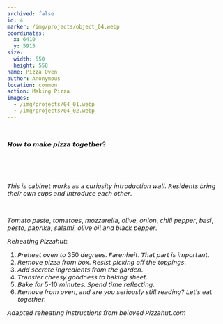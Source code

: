 ```yaml
---
archived: false
id: 4
marker: /img/projects/object_04.webp
coordinates:
  x: 6410
  y: 5915
size:
  width: 550
  height: 550
name: Pizza Oven
author: Anonymous
location: common
action: Making Pizza
images:
  - /img/projects/04_01.webp
  - /img/projects/04_02.webp
---
```

<br>

𝙃𝙤𝙬 𝙩𝙤 𝙢𝙖𝙠𝙚 𝙥𝙞𝙯𝙯𝙖 𝙩𝙤𝙜𝙚𝙩𝙝𝙚𝙧?

<br>\
<br>

𝘛𝘩𝘪𝘴 𝘪𝘴 𝘤𝘢𝘣𝘪𝘯𝘦𝘵 𝘸𝘰𝘳𝘬𝘴 𝘢𝘴 𝘢 𝘤𝘶𝘳𝘪𝘰𝘴𝘪𝘵𝘺 𝘪𝘯𝘵𝘳𝘰𝘥𝘶𝘤𝘵𝘪𝘰𝘯 𝘸𝘢𝘭𝘭. 𝘙𝘦𝘴𝘪𝘥𝘦𝘯𝘵𝘴 𝘣𝘳𝘪𝘯𝘨 𝘵𝘩𝘦𝘪𝘳 𝘰𝘸𝘯 𝘤𝘶𝘱𝘴 𝘢𝘯𝘥 𝘪𝘯𝘵𝘳𝘰𝘥𝘶𝘤𝘦 𝘦𝘢𝘤𝘩 𝘰𝘵𝘩𝘦𝘳.

<br>

𝘛𝘰𝘮𝘢𝘵𝘰 𝘱𝘢𝘴𝘵𝘦, 𝘵𝘰𝘮𝘢𝘵𝘰𝘦𝘴, 𝘮𝘰𝘻𝘻𝘢𝘳𝘦𝘭𝘭𝘢, 𝘰𝘭𝘪𝘷𝘦, 𝘰𝘯𝘪𝘰𝘯, 𝘤𝘩𝘪𝘭𝘪 𝘱𝘦𝘱𝘱𝘦𝘳, 𝘣𝘢𝘴𝘪, 𝘱𝘦𝘴𝘵𝘰, 𝘱𝘢𝘱𝘳𝘪𝘬𝘢, 𝘴𝘢𝘭𝘢𝘮𝘪, 𝘰𝘭𝘪𝘷𝘦 𝘰𝘪𝘭 𝘢𝘯𝘥 𝘣𝘭𝘢𝘤𝘬 𝘱𝘦𝘱𝘱𝘦𝘳. 

𝘙𝘦𝘩𝘦𝘢𝘵𝘪𝘯𝘨 𝘗𝘪𝘻𝘻𝘢𝘩𝘶𝘵:

1. 𝘗𝘳𝘦𝘩𝘦𝘢𝘵 𝘰𝘷𝘦𝘯 𝘵𝘰 350 𝘥𝘦𝘨𝘳𝘦𝘦𝘴. 𝘍𝘢𝘳𝘦𝘯𝘩𝘦𝘪𝘵. 𝘛𝘩𝘢𝘵 𝘱𝘢𝘳𝘵 𝘪𝘴 𝘪𝘮𝘱𝘰𝘳𝘵𝘢𝘯𝘵. 
2. 𝘙𝘦𝘮𝘰𝘷𝘦 𝘱𝘪𝘻𝘻𝘢 𝘧𝘳𝘰𝘮 𝘣𝘰𝘹. 𝘙𝘦𝘴𝘪𝘴𝘵 𝘱𝘪𝘤𝘬𝘪𝘯𝘨 𝘰𝘧𝘧 𝘵𝘩𝘦 𝘵𝘰𝘱𝘱𝘪𝘯𝘨𝘴. 
3. 𝘈𝘥𝘥 𝘴𝘦𝘤𝘳𝘦𝘵𝘦 𝘪𝘯𝘨𝘳𝘦𝘥𝘪𝘦𝘯𝘵𝘴 𝘧𝘳𝘰𝘮 𝘵𝘩𝘦 𝘨𝘢𝘳𝘥𝘦𝘯. 
4. 𝘛𝘳𝘢𝘯𝘴𝘧𝘦𝘳 𝘤𝘩𝘦𝘦𝘴𝘺 𝘨𝘰𝘰𝘥𝘯𝘦𝘴𝘴 𝘵𝘰 𝘣𝘢𝘬𝘪𝘯𝘨 𝘴𝘩𝘦𝘦𝘵.
5. 𝘉𝘢𝘬𝘦 𝘧𝘰𝘳 5-10 𝘮𝘪𝘯𝘶𝘵𝘦𝘴. 𝘚𝘱𝘦𝘯𝘥 𝘵𝘪𝘮𝘦 𝘳𝘦𝘧𝘭𝘦𝘤𝘵𝘪𝘯𝘨.
6. 𝘙𝘦𝘮𝘰𝘷𝘦 𝘧𝘳𝘰𝘮 𝘰𝘷𝘦𝘯, 𝘢𝘯𝘥 𝘢𝘳𝘦 𝘺𝘰𝘶 𝘴𝘦𝘳𝘪𝘰𝘶𝘴𝘭𝘺 𝘴𝘵𝘪𝘭𝘭 𝘳𝘦𝘢𝘥𝘪𝘯𝘨? 𝘓𝘦𝘵’𝘴 𝘦𝘢𝘵 𝘵𝘰𝘨𝘦𝘵𝘩𝘦𝘳. 

𝘈𝘥𝘢𝘱𝘵𝘦𝘥 𝘳𝘦𝘩𝘦𝘢𝘵𝘪𝘯𝘨 𝘪𝘯𝘴𝘵𝘳𝘶𝘤𝘵𝘪𝘰𝘯𝘴 𝘧𝘳𝘰𝘮 𝘣𝘦𝘭𝘰𝘷𝘦𝘥 𝘗𝘪𝘻𝘻𝘢𝘩𝘶𝘵.𝘤𝘰𝘮

<br>